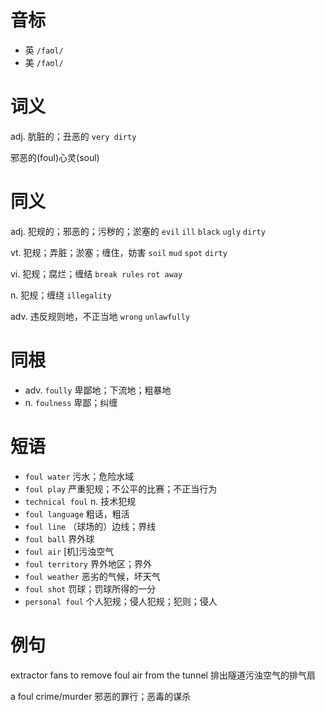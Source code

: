 # 音标

- 英 `/faʊl/`
- 美 `/faʊl/`

# 词义

adj. 肮脏的；丑恶的
`very dirty`



邪恶的(foul)心灵(soul)

# 同义

adj. 犯规的；邪恶的；污秽的；淤塞的
`evil` `ill` `black` `ugly` `dirty`

vt. 犯规；弄脏；淤塞；缠住，妨害
`soil` `mud` `spot` `dirty`

vi. 犯规；腐烂；缠结
`break rules` `rot away`

n. 犯规；缠绕
`illegality`

adv. 违反规则地，不正当地
`wrong` `unlawfully`

# 同根

- adv. `foully` 卑鄙地；下流地；粗暴地
- n. `foulness` 卑鄙；纠缠

# 短语

- `foul water` 污水；危险水域
- `foul play` 严重犯规；不公平的比赛；不正当行为
- `technical foul` n. 技术犯规
- `foul language` 粗话，粗活
- `foul line` （球场的）边线；界线
- `foul ball` 界外球
- `foul air` [机]污浊空气
- `foul territory` 界外地区；界外
- `foul weather` 恶劣的气候，坏天气
- `foul shot` 罚球；罚球所得的一分
- `personal foul` 个人犯规；侵人犯规；犯则；侵人

# 例句

extractor fans to remove foul air from the tunnel
排出隧道污浊空气的排气扇

a foul crime/murder
邪恶的罪行；恶毒的谋杀


